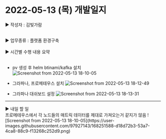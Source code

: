 
<h1>2022-05-13 (목) 개발일지</h1>

▶ 작성자 : 김빛가람<br><br>

▶ 업무종류 : 플랫폼 환경구축 <br><br>
▶ 시간별 수행 내용 요약 <br><br>
  - pv 생성 후 helm btinami/kafka 설치
![Screenshot from 2022-05-13 18-10-05](https://user-images.githubusercontent.com/97927143/168251588-d18d72b3-53a7-4ca8-88c9-f13268c252d9.png)

  - 그라파나, 프로메테우스 설치
![Screenshot from 2022-05-13 18-12-49](https://user-images.githubusercontent.com/97927143/168251858-d70aa9da-28ae-4e31-85bc-c1c5d1ec6208.png)

  - 그라파나 대쉬보드 설정
![Screenshot from 2022-05-13 18-13-31](https://user-images.githubusercontent.com/97927143/168251995-9f197127-5efa-444a-bc6a-256beaf4314c.png)

<hr>
▶ 내일 할 일<br>
 프로메테우스에서 각 노드들의 매트릭 데이터를 제대로 가져오는거 같지가 않음
![Screenshot from 2022-05-13 18-10-05](https://user-images.githubusercontent.com/97927143/168251588-d18d72b3-53a7-4ca8-88c9-f13268c252d9.png)
